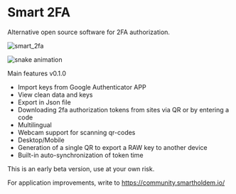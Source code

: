# Smart 2FA

Alternative open source software for 2FA authorization.

![smart_2fa](https://user-images.githubusercontent.com/9394904/178127325-6f99d064-b3ff-4d97-b782-43dc5d2825d9.png)

![snake animation](https://github.com/technologiespro/technologiespro/blob/output/github-contribution-grid-snake2.svg)

Main features v0.1.0

- Import keys from Google Authenticator APP
- View clean data and keys
- Export in Json file
- Downloading 2fa authorization tokens from sites via QR or by entering a code
- Multilingual
- Webcam support for scanning qr-codes
- Desktop/Mobile
- Generation of a single QR to export a RAW key to another device
- Built-in auto-synchronization of token time

This is an early beta version, use at your own risk.

For application improvements, write to https://community.smartholdem.io/
